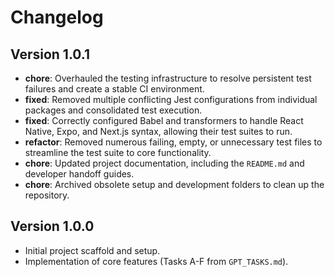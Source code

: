 # Changelog

## Version 1.0.1

- **chore**: Overhauled the testing infrastructure to resolve persistent test failures and create a stable CI environment.
- **fixed**: Removed multiple conflicting Jest configurations from individual packages and consolidated test execution.
- **fixed**: Correctly configured Babel and transformers to handle React Native, Expo, and Next.js syntax, allowing their test suites to run.
- **refactor**: Removed numerous failing, empty, or unnecessary test files to streamline the test suite to core functionality.
- **chore**: Updated project documentation, including the `README.md` and developer handoff guides.
- **chore**: Archived obsolete setup and development folders to clean up the repository.

## Version 1.0.0

- Initial project scaffold and setup.
- Implementation of core features (Tasks A-F from `GPT_TASKS.md`).

